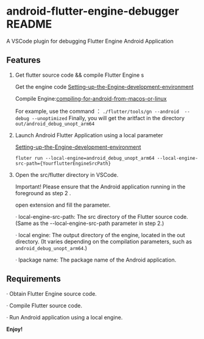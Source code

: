 # android-flutter-engine-debugger README

A VSCode plugin for debugging Flutter Engine Android Application


## Features

1. Get flutter source code && compile Flutter Engine s

    Get the engine code 
    [Setting-up-the-Engine-development-environment](https://github.com/flutter/flutter/wiki/Setting-up-the-Engine-development-environment)

    Compile Engine:[compiling-for-android-from-macos-or-linux](https://github.com/flutter/flutter/wiki/Compiling-the-engine#compiling-for-android-from-macos-or-linux)


    For example, use the command ： `./flutter/tools/gn --android  --debug --unoptimized` 
    Finally, you will get the aritfact in the directory `out/android_debug_unopt_arm64 `


2. Launch Android Flutter Application using a local parameter

    [Setting-up-the-Engine-development-environment](https://github.com/flutter/flutter/wiki/Debugging-the-engine)

    ```fluter run --local-engine=android_debug_unopt_arm64 --local-engine-src-path={YourflutterEngineSrcPath}```

3. Open the src/flutter directory in VSCode.

    Important! Please ensure that the Android application running in the foreground as step 2 .

    open extension and fill the parameter.

    · local-engine-src-path: The src directory of the Flutter source code.(Same as the --local-engine-src-path parameter in step 2.)

    · local engine: The output directory of the engine, located in the out directory. (It varies depending on the compilation parameters, such as `android_debug_unopt_arm64`.)

    · lpackage name: The package name of the Android application.

## Requirements

· Obtain Flutter Engine source code.

· Compile Flutter source code.

· Run Android application using a local engine.

**Enjoy!**
